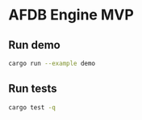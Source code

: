 
# AFDB Engine MVP

## Run demo
```bash
cargo run --example demo
```

## Run tests
```bash
cargo test -q
```

